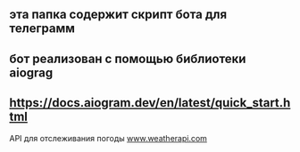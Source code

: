 эта папка содержит скрипт бота для телеграмм
---
бот реализован с помощью библиотеки aiograg
---
https://docs.aiogram.dev/en/latest/quick_start.html
---
API для отслеживания погоды www.weatherapi.com

